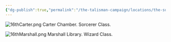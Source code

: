 ```yaml
---
{"dg-publish":true,"permalink":"/the-talisman-campaign/locations/the-sunken-spire/levels-players/16th-classrooms-c-and-m/","noteIcon":""}
---
```


![16thCarter.png](/img/user/The%20Talisman%20Campaign/Locations/The%20Sunken%20Spire/Levels%20(Players)/16thCarter.png) 
Carter Chamber. Sorcerer Class.

![16thMarshall.png](/img/user/The%20Talisman%20Campaign/Locations/The%20Sunken%20Spire/Levels%20(Players)/16thMarshall.png)
Marshall Library. Wizard Class.

